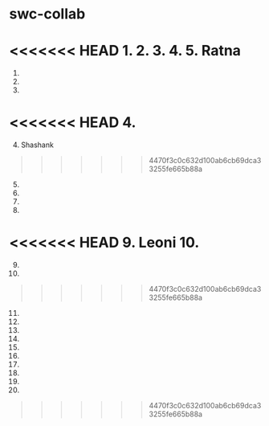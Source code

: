 # swc-collab
<<<<<<< HEAD
1.
2.
3.
4.
5. Ratna
=======
1. 
2. 
3. 
<<<<<<< HEAD
4. 
=======
4. Shashank
>>>>>>> 4470f3c0c632d100ab6cb69dca33255fe665b88a
5. 
6. 
7.
8.
<<<<<<< HEAD
9. Leoni
10. 
=======
9.
10.
>>>>>>> 4470f3c0c632d100ab6cb69dca33255fe665b88a
11.
12.
13.
14.
15.
16.
17.
18.
19.
20.
>>>>>>> 4470f3c0c632d100ab6cb69dca33255fe665b88a
